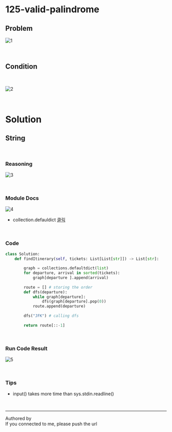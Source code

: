 <!-- 문제 풀이 템플릿 -->

# 125-valid-palindrome <!-- '문제번호-제목' 으로 작성-->

## Problem <!-- 문제는 리트코드에서 캡쳐하거나, 복사붙여넣기 -->

<!-- 
이미지 넣는 방법 (GitHub issues를 이미지 서버로 이용)
1. 사용할 이미지를 '복사'한다.
2. https://github.com/juseongan/leetcode-grinding/issues/new 에 접속한다.
3. 이미지를 'Leave a comment'에 '붙여넣기'한다.
4. 조금만 기다리면! 이미지 URL이 나온다. 
5. '![이미지이름](URL)' 형식으로 .md 파일 안에 기입한다.
    [이미지이름]에는 아무거나 작성 가능
-->

![1](https://user-images.githubusercontent.com/105165938/182026766-b28f8040-9c19-47f7-9de5-26600ff40f1b.png)

<br>

## Condition <!-- 문제에 나와있는 조건 정리 -->
<!-- 
비슷한 유형의 문제가 나왔을 때 빠르게 인지하는데 도움이 되고자 만들었습니다.
내가 생각했을 때, 문제에 나와있는 '조건'들을 작성하면 됩니다.
-->
<br>

<!-- 문제 이해를 위해 추가 설명이 필요하다면 작성 (그림 첨부 추천)-->
![2](https://user-images.githubusercontent.com/105165938/182027258-ad917159-44d5-4839-8c09-6ced0c60d172.jpeg)<br>

<br>

# Solution <!-- 문제를 풀기위해 사용한 자료구조와 알고리즘 -->
## String 


<br>

### Reasoning <!-- 사용한 자료구조와 알고리즘을 선택한 이유 (이미지 첨부 추천) -->
![3](https://user-images.githubusercontent.com/105165938/182026433-0bfcfd03-e6f2-4835-9ec2-8dd32ebc25c0.png)<Br>

<br>

### Module Docs <!-- 사용한 라이브러리를 간단히 설명한다. (이미지 첨부 추천) (많은 라이브러리가 장점인 python은 작성하길 추천) -->
![4](https://user-images.githubusercontent.com/105165938/182027286-151a642d-05e1-44cc-a039-4b43641acae8.png)<br> <!-- 이미지는 반드시 <br> 처리를 해주어야 한다. (주의) -->
* collection.defauldict [클릭](https://) <!-- 공식 문서나 참고한 URL 첨부 추천한다. '[하이퍼링크이름](URL)' 형식으로 작성하면 된다.-->

<br>

### Code <!-- 실제 구현한 코드 -->

<!-- 만약에 C++로 작성하였다면, python을 cpp로 바꾸어주면 된다. -->
~~~python
class Solution:
    def findItinerary(self, tickets: List[List[str]]) -> List[str]:
        
        graph = collections.defaultdict(list)
        for departure, arrival in sorted(tickets):
            graph[departure ].append(arrival)
        
        route = [] # storing the order
        def dfs(departure):
            while graph[departure]:
                dfs(graph[departure].pop(0))
            route.append(departure)
            
        dfs("JFK") # calling dfs 
        
        return route[::-1]
~~~

<br>

### Run Code Result <!-- 코드 실행 결과 (= 연산 수행 과정을 살펴보기 위해 만들었다.) -->
<!-- 스크립트가 어떤 순서로 돌아가는지 알기 위하여 코드로 돌려본 결과 혹은 기본 연산 수행 횟수 이해를 위한 설명을 작성한다.-->
![5](https://user-images.githubusercontent.com/105165938/182027446-e410f12c-060b-4e8e-aa49-f70b38ba6f66.png)<br>

<br>

### Tips <!-- 문제를 풀면서 느꼈던 '나의 꿀팁' -->
* input() takes more time than sys.stdin.readline()

<br>
<hr>

Authored by <!-- 이름을 작성해 주세요. --><br>
If you connected to me, please push the url <!-- 이건 추후 재작성할 예정 (삭제할 수도 있음) -->
